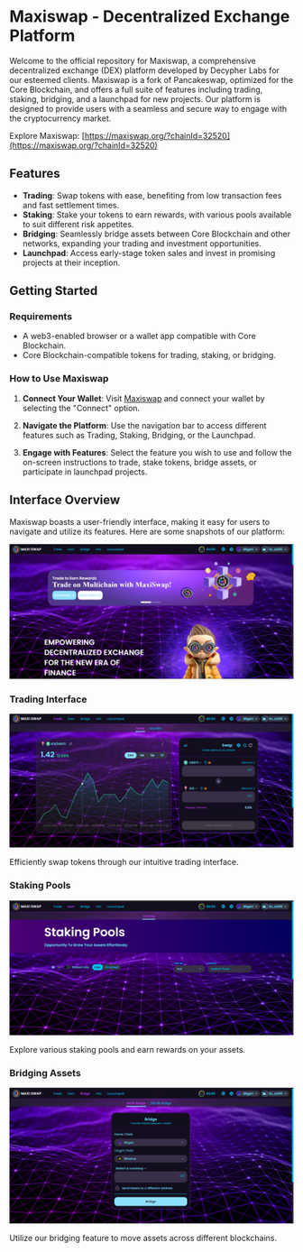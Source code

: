 # Maxiswap - Decentralized Exchange Platform

Welcome to the official repository for Maxiswap, a comprehensive decentralized exchange (DEX) platform developed by Decypher Labs for our esteemed clients. Maxiswap is a fork of Pancakeswap, optimized for the Core Blockchain, and offers a full suite of features including trading, staking, bridging, and a launchpad for new projects. Our platform is designed to provide users with a seamless and secure way to engage with the cryptocurrency market.

Explore Maxiswap: [https://maxiswap.org/?chainId=32520](https://maxiswap.org/?chainId=32520)

## Features

- **Trading**: Swap tokens with ease, benefiting from low transaction fees and fast settlement times.
- **Staking**: Stake your tokens to earn rewards, with various pools available to suit different risk appetites.
- **Bridging**: Seamlessly bridge assets between Core Blockchain and other networks, expanding your trading and investment opportunities.
- **Launchpad**: Access early-stage token sales and invest in promising projects at their inception.

## Getting Started

### Requirements

- A web3-enabled browser or a wallet app compatible with Core Blockchain.
- Core Blockchain-compatible tokens for trading, staking, or bridging.

### How to Use Maxiswap

1. **Connect Your Wallet**: Visit [Maxiswap](https://maxiswap.org/?chainId=32520) and connect your wallet by selecting the "Connect" option.

2. **Navigate the Platform**: Use the navigation bar to access different features such as Trading, Staking, Bridging, or the Launchpad.

3. **Engage with Features**: Select the feature you wish to use and follow the on-screen instructions to trade, stake tokens, bridge assets, or participate in launchpad projects.

## Interface Overview

Maxiswap boasts a user-friendly interface, making it easy for users to navigate and utilize its features. Here are some snapshots of our platform:

![Main Interface](public/1.png "Maxiswap")

### Trading Interface

![Trading Interface](public/2.png "Trade tokens on Maxiswap")

Efficiently swap tokens through our intuitive trading interface.

### Staking Pools

![Staking Pools](public/3.png "Stake tokens to earn rewards")

Explore various staking pools and earn rewards on your assets.

### Bridging Assets

![Bridging Assets](public/4.png "Bridge assets between networks")

Utilize our bridging feature to move assets across different blockchains.

